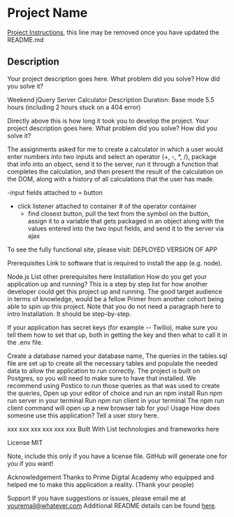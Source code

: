# Project Name

[Project Instructions](./INSTRUCTIONS.md), this line may be removed once you have updated the README.md

## Description

Your project description goes here. What problem did you solve? How did you solve it?

Weekend jQuery Server Calculator
Description
Duration: Base mode 5.5 hours (including 2 hours stuck on a 404 error)

Directly above this is how long it took you to develop the project. Your project description goes here. What problem did you solve? How did you solve it?

The assignments asked for me to create a calculator in which a user would enter numbers into two inputs and select an operator (+, -, \*, /), package that info into an object, send it to the server, run it through a function that completes the calculation, and then present the result of the calculation on the DOM, along with a history of all calculations that the user has made.

-input fields attached to = button

- click listener attached to container # of the operator container
  - find closest button, pull the text from the symbol on the button, assign it to a variable that gets packaged in an object along with the values entered into the two input fields, and send it to the server via ajax

To see the fully functional site, please visit: DEPLOYED VERSION OF APP

Prerequisites
Link to software that is required to install the app (e.g. node).

Node.js
List other prerequisites here
Installation
How do you get your application up and running? This is a step by step list for how another developer could get this project up and running. The good target audience in terms of knowledge, would be a fellow Primer from another cohort being able to spin up this project. Note that you do not need a paragraph here to intro Installation. It should be step-by-step.

If your application has secret keys (for example -- Twilio), make sure you tell them how to set that up, both in getting the key and then what to call it in the .env file.

Create a database named your database name,
The queries in the tables.sql file are set up to create all the necessary tables and populate the needed data to allow the application to run correctly. The project is built on Postgres, so you will need to make sure to have that installed. We recommend using Postico to run those queries as that was used to create the queries,
Open up your editor of choice and run an npm install
Run npm run server in your terminal
Run npm run client in your terminal
The npm run client command will open up a new browser tab for you!
Usage
How does someone use this application? Tell a user story here.

xxx
xxx
xxx
xxx
xxx
xxx
Built With
List technologies and frameworks here

License
MIT

Note, include this only if you have a license file. GitHub will generate one for you if you want!

Acknowledgement
Thanks to Prime Digital Academy who equipped and helped me to make this application a reality. (Thank your people)

Support
If you have suggestions or issues, please email me at youremail@whatever.com
Additional README details can be found [here](https://github.com/PrimeAcademy/readme-template/blob/master/README.md).
